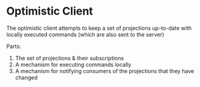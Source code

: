 # Optimistic Client

The optimistic client attempts to keep a set of projections up-to-date with locally executed commands (which are also sent to the server)

Parts:

  1. The set of projections & their subscriptions
  2. A mechanism for executing commands locally
  3. A mechanism for notifying consumers of the projections that they have changed